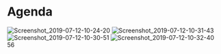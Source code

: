 # Agenda
![Screenshot_2019-07-12-10-24-20](https://user-images.githubusercontent.com/43134132/61114746-49fc5e80-a491-11e9-8fbb-67c974d48e20.png)
![Screenshot_2019-07-12-10-31-43](https://user-images.githubusercontent.com/43134132/61114958-b4ad9a00-a491-11e9-9153-89eae406ba52.png)
![Screenshot_2019-07-12-10-30-51](https://user-images.githubusercontent.com/43134132/61114879-921b8100-a491-11e9-80d9-cfc83eae88ee.png)
![Screenshot_2019-07-12-10-32-40](https://user-images.githubusercontent.com/43134132/61114939-ab243200-a491-11e9-8d2f-7269594f1f0c.png)
56



